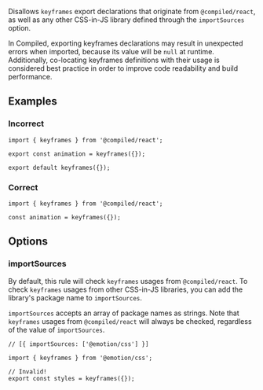 Disallows `keyframes` export declarations that originate from `@compiled/react`, as well as any other CSS-in-JS library defined through the `importSources` option.

In Compiled, exporting keyframes declarations may result in unexpected errors when imported, because its value will be `null` at runtime. Additionally, co-locating keyframes definitions with their usage is considered best practice in order to improve code readability and build performance.

## Examples

### Incorrect

```tsx
import { keyframes } from '@compiled/react';

export const animation = keyframes({});

export default keyframes({});
```

### Correct

```tsx
import { keyframes } from '@compiled/react';

const animation = keyframes({});
```

## Options

### importSources

By default, this rule will check `keyframes` usages from `@compiled/react`. To check `keyframes` usages from other CSS-in-JS libraries, you can add the library's package name to `importSources`.

`importSources` accepts an array of package names as strings. Note that `keyframes` usages from `@compiled/react` will always be checked, regardless of the value of `importSources`.

```tsx
// [{ importSources: ['@emotion/css'] }]

import { keyframes } from '@emotion/css';

// Invalid!
export const styles = keyframes({});
```
